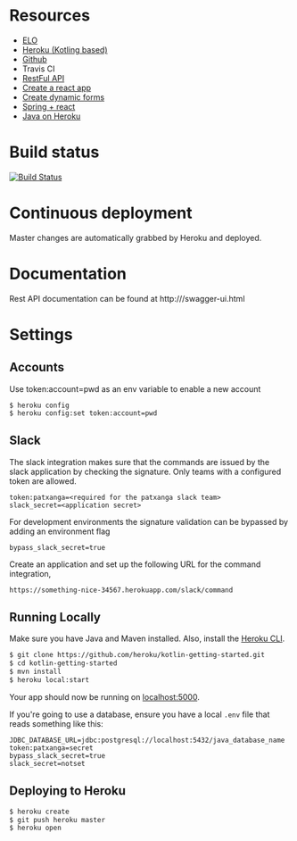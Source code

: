 # Resources
* [ELO](https://www.geeksforgeeks.org/elo-rating-algorithm)
* [Heroku (Kotling based)](https://devcenter.heroku.com/articles/getting-started-with-kotlin)
* [Github](https://devcenter.heroku.com/articles/github-integration) 
* Travis CI
* [RestFul API](https://medium.com/@dime.kotevski/writing-a-restful-backend-using-kotlin-and-spring-boot-9f162c96e428)
* [Create a react app](https://developer.okta.com/blog/2018/07/19/simple-crud-react-and-spring-boot)
* [Create dynamic forms](https://react-jsonschema-form.readthedocs.io/en/latest/)
* [Spring + react](https://spring.io/guides/tutorials/react-and-spring-data-rest/)
* [Java on Heroku](https://devcenter.heroku.com/categories/java)

# Build status

[![Build Status](https://travis-ci.com/akustik/topscores.svg?branch=master)](https://travis-ci.com/akustik/topscores)

# Continuous deployment

Master changes are automatically grabbed by Heroku and deployed.

# Documentation

Rest API documentation can be found at http://<host>/swagger-ui.html

# Settings

## Accounts

Use token:account=pwd as an env variable to enable a new account

```
$ heroku config
$ heroku config:set token:account=pwd
```

## Slack

The slack integration makes sure that the commands are issued by the slack application by checking the signature. 
Only teams with a configured token are allowed.
```
token:patxanga=<required for the patxanga slack team>
slack_secret=<application secret>
```

For development environments the signature validation can be bypassed by adding an environment flag
```
bypass_slack_secret=true
```

Create an application and set up the following URL for the command integration,
```
https://something-nice-34567.herokuapp.com/slack/command
```

## Running Locally

Make sure you have Java and Maven installed.  Also, install the [Heroku CLI](https://cli.heroku.com/).

```sh
$ git clone https://github.com/heroku/kotlin-getting-started.git
$ cd kotlin-getting-started
$ mvn install
$ heroku local:start
```

Your app should now be running on [localhost:5000](http://localhost:5000/).

If you're going to use a database, ensure you have a local `.env` file that reads something like this:

```
JDBC_DATABASE_URL=jdbc:postgresql://localhost:5432/java_database_name
token:patxanga=secret
bypass_slack_secret=true
slack_secret=notset
```

## Deploying to Heroku

```sh
$ heroku create
$ git push heroku master
$ heroku open
```

